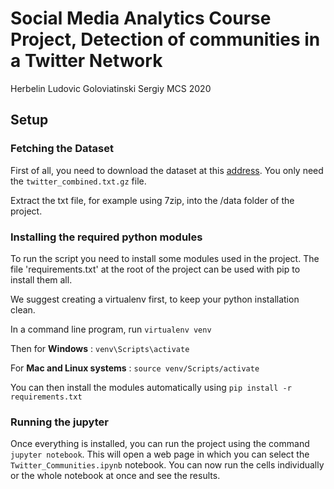 # Social Media Analytics Course Project, Detection of communities in a Twitter Network

Herbelin Ludovic
Goloviatinski Sergiy
MCS 2020

## Setup

### Fetching the Dataset

First of all, you need to download the dataset at this [address](https://snap.stanford.edu/data/ego-Twitter.html). You only need the `twitter_combined.txt.gz` file.

Extract the txt file, for example using 7zip, into the /data folder of the project.

### Installing the required python modules

To run the script you need to install some modules used in the project. The file 'requirements.txt' at the root of the project can be used with pip to install them all.

We suggest creating a virtualenv first, to keep your python installation clean.

In a command line program, run `virtualenv venv`

Then for **Windows** : `venv\Scripts\activate`

For **Mac and Linux systems** : `source venv/Scripts/activate`

You can then install the modules automatically using `pip install -r requirements.txt`

### Running the jupyter

Once everything is installed, you can run the project using the command `jupyter notebook`. 
This will open a web page in which you can select the `Twitter_Communities.ipynb` notebook. You can now run the cells individually or the whole notebook at once and see the results.

